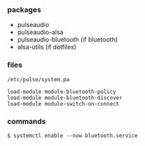 ### packages

- pulseaudio
- pulseaudio-alsa
- pulseaudio-bluetooth (if bluetooth)
- alsa-utils (if dotfiles)

### files

`/etc/pulse/system.pa`

    load-module module-bluetooth-policy
    load-module module-bluetooth-discover
    load-module module-switch-on-connect

### commands

    $ systemctl enable --now bluetooth.service
